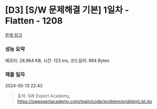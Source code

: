 # [D3] [S/W 문제해결 기본] 1일차 - Flatten - 1208 

[문제 링크](https://swexpertacademy.com/main/code/problem/problemDetail.do?contestProbId=AV139KOaABgCFAYh) 

### 성능 요약

메모리: 28,964 KB, 시간: 123 ms, 코드길이: 964 Bytes

### 제출 일자

2024-05-13 22:43



> 출처: SW Expert Academy, https://swexpertacademy.com/main/code/problem/problemList.do